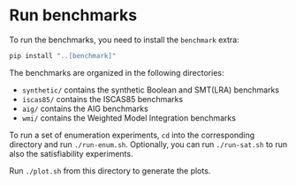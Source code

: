# Run benchmarks

To run the benchmarks, you need to install the `benchmark` extra:
```bash
pip install "..[benchmark]"
```

The benchmarks are organized in the following directories:
* `synthetic/` contains the synthetic Boolean and SMT(LRA) benchmarks
* `iscas85/` contains the ISCAS85 benchmarks
* `aig/` contains the AIG benchmarks
* `wmi/` contains the Weighted Model Integration benchmarks

To run a set of enumeration experiments, `cd` into the corresponding directory and run
`./run-enum.sh`.
Optionally, you can run `./run-sat.sh` to run also the satisfiability experiments.

Run  `./plot.sh` from this directory to generate the plots.